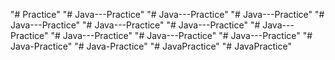"# Practice" 
"# Java---Practice" 
"# Java---Practice" 
"# Java---Practice" 
"# Java---Practice" 
"# Java---Practice" 
"# Java---Practice" 
"# Java---Practice" 
"# Java---Practice" 
"# Java---Practice" 
"# Java---Practice" 
"# Java-Practice" 
"# Java-Practice" 
"# JavaPractice" 
"# JavaPractice" 
